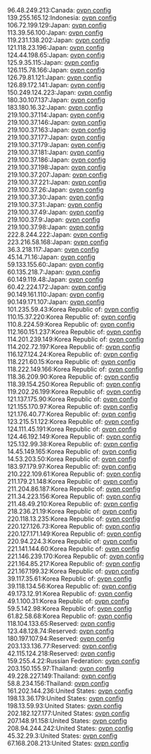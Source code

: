 96.48.249.213:Canada: [ovpn config](vpn/96_48_249_213.ovpn)  
139.255.165.12:Indonesia: [ovpn config](vpn/139_255_165_12.ovpn)  
106.72.199.129:Japan: [ovpn config](vpn/106_72_199_129.ovpn)  
113.39.56.100:Japan: [ovpn config](vpn/113_39_56_100.ovpn)  
119.231.138.202:Japan: [ovpn config](vpn/119_231_138_202.ovpn)  
121.118.23.196:Japan: [ovpn config](vpn/121_118_23_196.ovpn)  
124.44.198.65:Japan: [ovpn config](vpn/124_44_198_65.ovpn)  
125.9.35.115:Japan: [ovpn config](vpn/125_9_35_115.ovpn)  
126.115.78.166:Japan: [ovpn config](vpn/126_115_78_166.ovpn)  
126.79.81.121:Japan: [ovpn config](vpn/126_79_81_121.ovpn)  
126.89.172.141:Japan: [ovpn config](vpn/126_89_172_141.ovpn)  
150.249.124.223:Japan: [ovpn config](vpn/150_249_124_223.ovpn)  
180.30.107.137:Japan: [ovpn config](vpn/180_30_107_137.ovpn)  
183.180.16.32:Japan: [ovpn config](vpn/183_180_16_32.ovpn)  
219.100.37.114:Japan: [ovpn config](vpn/219_100_37_114.ovpn)  
219.100.37.146:Japan: [ovpn config](vpn/219_100_37_146.ovpn)  
219.100.37.163:Japan: [ovpn config](vpn/219_100_37_163.ovpn)  
219.100.37.177:Japan: [ovpn config](vpn/219_100_37_177.ovpn)  
219.100.37.179:Japan: [ovpn config](vpn/219_100_37_179.ovpn)  
219.100.37.181:Japan: [ovpn config](vpn/219_100_37_181.ovpn)  
219.100.37.186:Japan: [ovpn config](vpn/219_100_37_186.ovpn)  
219.100.37.198:Japan: [ovpn config](vpn/219_100_37_198.ovpn)  
219.100.37.207:Japan: [ovpn config](vpn/219_100_37_207.ovpn)  
219.100.37.221:Japan: [ovpn config](vpn/219_100_37_221.ovpn)  
219.100.37.26:Japan: [ovpn config](vpn/219_100_37_26.ovpn)  
219.100.37.30:Japan: [ovpn config](vpn/219_100_37_30.ovpn)  
219.100.37.31:Japan: [ovpn config](vpn/219_100_37_31.ovpn)  
219.100.37.49:Japan: [ovpn config](vpn/219_100_37_49.ovpn)  
219.100.37.9:Japan: [ovpn config](vpn/219_100_37_9.ovpn)  
219.100.37.98:Japan: [ovpn config](vpn/219_100_37_98.ovpn)  
222.8.244.222:Japan: [ovpn config](vpn/222_8_244_222.ovpn)  
223.216.58.168:Japan: [ovpn config](vpn/223_216_58_168.ovpn)  
36.3.218.117:Japan: [ovpn config](vpn/36_3_218_117.ovpn)  
45.14.71.16:Japan: [ovpn config](vpn/45_14_71_16.ovpn)  
59.133.155.60:Japan: [ovpn config](vpn/59_133_155_60.ovpn)  
60.135.218.7:Japan: [ovpn config](vpn/60_135_218_7.ovpn)  
60.149.119.48:Japan: [ovpn config](vpn/60_149_119_48.ovpn)  
60.42.224.172:Japan: [ovpn config](vpn/60_42_224_172.ovpn)  
90.149.161.110:Japan: [ovpn config](vpn/90_149_161_110.ovpn)  
90.149.171.107:Japan: [ovpn config](vpn/90_149_171_107.ovpn)  
101.235.59.43:Korea Republic of: [ovpn config](vpn/101_235_59_43.ovpn)  
110.15.37.220:Korea Republic of: [ovpn config](vpn/110_15_37_220.ovpn)  
110.8.224.59:Korea Republic of: [ovpn config](vpn/110_8_224_59.ovpn)  
112.160.151.237:Korea Republic of: [ovpn config](vpn/112_160_151_237.ovpn)  
114.201.239.149:Korea Republic of: [ovpn config](vpn/114_201_239_149.ovpn)  
114.202.72.197:Korea Republic of: [ovpn config](vpn/114_202_72_197.ovpn)  
116.127.124.24:Korea Republic of: [ovpn config](vpn/116_127_124_24.ovpn)  
118.221.60.15:Korea Republic of: [ovpn config](vpn/118_221_60_15.ovpn)  
118.222.149.166:Korea Republic of: [ovpn config](vpn/118_222_149_166.ovpn)  
118.36.209.90:Korea Republic of: [ovpn config](vpn/118_36_209_90.ovpn)  
118.39.154.250:Korea Republic of: [ovpn config](vpn/118_39_154_250.ovpn)  
119.202.26.199:Korea Republic of: [ovpn config](vpn/119_202_26_199.ovpn)  
121.137.175.90:Korea Republic of: [ovpn config](vpn/121_137_175_90.ovpn)  
121.155.170.97:Korea Republic of: [ovpn config](vpn/121_155_170_97.ovpn)  
121.176.40.77:Korea Republic of: [ovpn config](vpn/121_176_40_77.ovpn)  
123.215.51.122:Korea Republic of: [ovpn config](vpn/123_215_51_122.ovpn)  
124.111.45.191:Korea Republic of: [ovpn config](vpn/124_111_45_191.ovpn)  
124.46.192.149:Korea Republic of: [ovpn config](vpn/124_46_192_149.ovpn)  
125.132.99.38:Korea Republic of: [ovpn config](vpn/125_132_99_38.ovpn)  
14.45.149.165:Korea Republic of: [ovpn config](vpn/14_45_149_165.ovpn)  
14.53.203.50:Korea Republic of: [ovpn config](vpn/14_53_203_50.ovpn)  
183.97.179.97:Korea Republic of: [ovpn config](vpn/183_97_179_97.ovpn)  
210.222.109.61:Korea Republic of: [ovpn config](vpn/210_222_109_61.ovpn)  
211.179.21.148:Korea Republic of: [ovpn config](vpn/211_179_21_148.ovpn)  
211.204.86.187:Korea Republic of: [ovpn config](vpn/211_204_86_187.ovpn)  
211.34.223.156:Korea Republic of: [ovpn config](vpn/211_34_223_156.ovpn)  
211.48.49.210:Korea Republic of: [ovpn config](vpn/211_48_49_210.ovpn)  
218.236.21.19:Korea Republic of: [ovpn config](vpn/218_236_21_19.ovpn)  
220.118.13.235:Korea Republic of: [ovpn config](vpn/220_118_13_235.ovpn)  
220.127.126.73:Korea Republic of: [ovpn config](vpn/220_127_126_73.ovpn)  
220.127.171.149:Korea Republic of: [ovpn config](vpn/220_127_171_149.ovpn)  
220.94.224.3:Korea Republic of: [ovpn config](vpn/220_94_224_3.ovpn)  
221.141.144.60:Korea Republic of: [ovpn config](vpn/221_141_144_60.ovpn)  
221.146.239.170:Korea Republic of: [ovpn config](vpn/221_146_239_170.ovpn)  
221.164.85.217:Korea Republic of: [ovpn config](vpn/221_164_85_217.ovpn)  
221.167.199.32:Korea Republic of: [ovpn config](vpn/221_167_199_32.ovpn)  
39.117.35.61:Korea Republic of: [ovpn config](vpn/39_117_35_61.ovpn)  
39.118.134.56:Korea Republic of: [ovpn config](vpn/39_118_134_56.ovpn)  
49.173.12.91:Korea Republic of: [ovpn config](vpn/49_173_12_91.ovpn)  
49.1.100.31:Korea Republic of: [ovpn config](vpn/49_1_100_31.ovpn)  
59.5.142.98:Korea Republic of: [ovpn config](vpn/59_5_142_98.ovpn)  
61.82.58.68:Korea Republic of: [ovpn config](vpn/61_82_58_68.ovpn)  
118.104.133.65:Reserved: [ovpn config](vpn/118_104_133_65.ovpn)  
123.48.128.74:Reserved: [ovpn config](vpn/123_48_128_74.ovpn)  
180.197.107.94:Reserved: [ovpn config](vpn/180_197_107_94.ovpn)  
203.133.136.77:Reserved: [ovpn config](vpn/203_133_136_77.ovpn)  
42.115.124.218:Reserved: [ovpn config](vpn/42_115_124_218.ovpn)  
159.255.4.22:Russian Federation: [ovpn config](vpn/159_255_4_22.ovpn)  
203.150.155.97:Thailand: [ovpn config](vpn/203_150_155_97.ovpn)  
49.228.227.149:Thailand: [ovpn config](vpn/49_228_227_149.ovpn)  
58.8.234.156:Thailand: [ovpn config](vpn/58_8_234_156.ovpn)  
161.202.144.236:United States: [ovpn config](vpn/161_202_144_236.ovpn)  
198.13.36.179:United States: [ovpn config](vpn/198_13_36_179.ovpn)  
198.13.59.93:United States: [ovpn config](vpn/198_13_59_93.ovpn)  
202.182.127.177:United States: [ovpn config](vpn/202_182_127_177.ovpn)  
207.148.91.158:United States: [ovpn config](vpn/207_148_91_158.ovpn)  
208.94.244.242:United States: [ovpn config](vpn/208_94_244_242.ovpn)  
45.32.29.3:United States: [ovpn config](vpn/45_32_29_3.ovpn)  
67.168.208.213:United States: [ovpn config](vpn/67_168_208_213.ovpn)  
